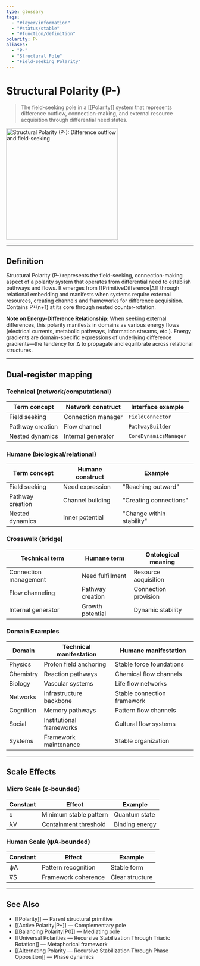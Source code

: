 ```yaml
---
type: glossary
tags:
  - "#layer/information"
  - "#status/stable"
  - "#function/definition"
polarity: P-
aliases:
  - "P-"
  - "Structural Pole"
  - "Field-Seeking Polarity"
---
```


# Structural Polarity (P-)

> The field-seeking pole in a [[Polarity]] system that represents difference outflow, connection-making, and external resource acquisition through differential need states.

<img src="../../90 - Assets/polarity-.png" alt="Structural Polarity (P-): Difference outflow and field-seeking" width="300"/>

---

## Definition

Structural Polarity (P-) represents the field-seeking, connection-making aspect of a polarity system that operates from differential need to establish pathways and flows. It emerges from [[PrimitiveDifference|∆]] through relational embedding and manifests when systems require external resources, creating channels and frameworks for difference acquisition. Contains P+(n+1) at its core through nested counter-rotation.

**Note on Energy-Difference Relationship:** When seeking external differences, this polarity manifests in domains as various energy flows (electrical currents, metabolic pathways, information streams, etc.). Energy gradients are domain-specific expressions of underlying difference gradients—the tendency for ∆ to propagate and equilibrate across relational structures.

---

## Dual-register mapping

### Technical (network/computational)

| Term concept | Network construct | Interface example |
|-------------|------------------|-------------------|
| Field seeking | Connection manager | `FieldConnector` |
| Pathway creation | Flow channel | `PathwayBuilder` |
| Nested dynamics | Internal generator | `CoreDynamicsManager` |

### Humane (biological/relational)

| Term concept | Humane construct | Example |
|-------------|------------------|----------|
| Field seeking | Need expression | "Reaching outward" |
| Pathway creation | Channel building | "Creating connections" |
| Nested dynamics | Inner potential | "Change within stability" |

### Crosswalk (bridge)

| Technical term | Humane term | Ontological meaning |
|---------------|-------------|-------------------|
| Connection management | Need fulfillment | Resource acquisition |
| Flow channeling | Pathway creation | Connection provision |
| Internal generator | Growth potential | Dynamic stability |

### Domain Examples

| Domain | Technical manifestation | Humane manifestation |
|--------|------------------------|---------------------|
| Physics | Proton field anchoring | Stable force foundations |
| Chemistry | Reaction pathways | Chemical flow channels |
| Biology | Vascular systems | Life flow networks |
| Networks | Infrastructure backbone | Stable connection framework |
| Cognition | Memory pathways | Pattern flow channels |
| Social | Institutional frameworks | Cultural flow systems |
| Systems | Framework maintenance | Stable organization |

---

## Scale Effects

### Micro Scale (ε-bounded)

| Constant | Effect | Example |
|----------|--------|---------|
| ε | Minimum stable pattern | Quantum state |
| λV | Containment threshold | Binding energy |

### Human Scale (ψA-bounded)

| Constant | Effect | Example |
|----------|--------|---------|
| ψA | Pattern recognition | Stable form |
| ∇S | Framework coherence | Clear structure |

---

## See Also

- [[Polarity]] — Parent structural primitive
- [[Active Polarity|P+]] — Complementary pole
- [[Balancing Polarity|P0]] — Mediating pole
- [[Universal Polarities — Recursive Stabilization Through Triadic Rotation]] — Metaphorical framework
- [[Alternating Polarity — Recursive Stabilization Through Phase Opposition]] — Phase dynamics
